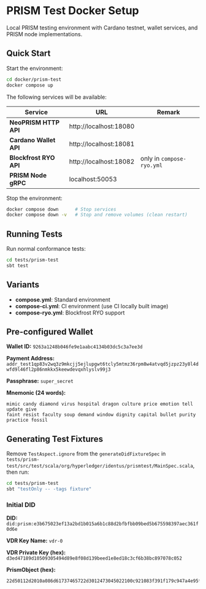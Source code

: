 # PRISM Test Docker Setup

Local PRISM testing environment with Cardano testnet, wallet services, and PRISM node implementations.

## Quick Start

Start the environment:

```sh
cd docker/prism-test
docker compose up
```

The following services will be available:

| Service                | URL                    | Remark                    |
|------------------------|------------------------|---------------------------|
| **NeoPRISM HTTP API**  | http://localhost:18080 |                           |
| **Cardano Wallet API** | http://localhost:18081 |                           |
| **Blockfrost RYO API** | http://localhost:18082 | only in `compose-ryo.yml` |
| **PRISM Node gRPC**    | localhost:50053        |                           |

Stop the environment:

```sh
docker compose down      # Stop services
docker compose down -v   # Stop and remove volumes (clean restart)
```

## Running Tests

Run normal conformance tests:

```sh
cd tests/prism-test
sbt test
```

## Variants

- **compose.yml**: Standard environment
- **compose-ci.yml**: CI environment (use CI locally built image)
- **compose-ryo.yml**: Blockfrost RYO support

## Pre-configured Wallet

**Wallet ID:** `9263a1248b046fe9e1aabc4134b03dc5c3a7ee3d`

**Payment Address:** `addr_test1qp83v2wq3z9mkcjj5ejlupgwt6tcly5mtmz36rpm8w4atvqd5jzpz23y8l4dwfd9l46fl2p86nmkkx5keewdevqxhlyslv99j3`

**Passphrase:** `super_secret`

**Mnemonic (24 words):**
```
mimic candy diamond virus hospital dragon culture price emotion tell update give
faint resist faculty soup demand window dignity capital bullet purity practice fossil
```

## Generating Test Fixtures

Remove `TestAspect.ignore` from the `generateDidFixtureSpec` in `tests/prism-test/src/test/scala/org/hyperledger/identus/prismtest/MainSpec.scala`, then run:

```sh
cd tests/prism-test
sbt "testOnly -- -tags fixture"
```

### Initial DID

**DID:** `did:prism:e3b675023ef13a2bd1b015a6b1c88d2bfbfbb09bed5b675598397aec361f0d6e`

**VDR Key Name:** `vdr-0`

**VDR Private Key (hex):** `d3ed47189d10509305494d89e8f08d139beed1e8ed18c3cf6b38bc897078c052`

**PrismObject (hex):**
```
22d50112d2010a086d61737465722d3012473045022100c921083f391f179c947a4e95f8ed226870c32557565f8adba52daebcf47ce5b3022019f8632237331c5183d5ee6d192b617637848e32ce5d26c12dd2a86890b8bd041a7d0a7b0a79123c0a086d61737465722d3010014a2e0a09736563703235366b31122103b20404f350d87eec98982131c176acfea520f26f8901fe08b619a56a0dd9e41712390a057664722d3010084a2e0a09736563703235366b31122102647aff70cfd5d510ec369c512da85faef95803db30bb47499a28c08a590186ac
```
